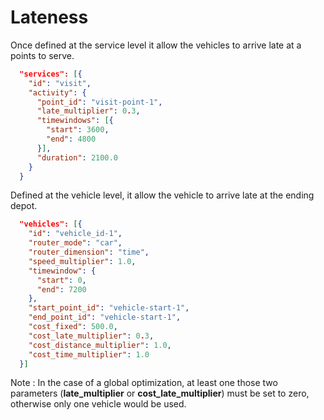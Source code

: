 # Lateness

Once defined at the service level it allow the vehicles to arrive late at a points to serve.

```json
  "services": [{
    "id": "visit",
    "activity": {
      "point_id": "visit-point-1",
      "late_multiplier": 0.3,
      "timewindows": [{
        "start": 3600,
        "end": 4800
      }],
      "duration": 2100.0
    }
  }
```

Defined at the vehicle level, it allow the vehicle to arrive late at the ending depot.

```json
  "vehicles": [{
    "id": "vehicle_id-1",
    "router_mode": "car",
    "router_dimension": "time",
    "speed_multiplier": 1.0,
    "timewindow": {
      "start": 0,
      "end": 7200
    },
    "start_point_id": "vehicle-start-1",
    "end_point_id": "vehicle-start-1",
    "cost_fixed": 500.0,
    "cost_late_multiplier": 0.3,
    "cost_distance_multiplier": 1.0,
    "cost_time_multiplier": 1.0
  }]
```

Note : In the case of a global optimization, at least one those two parameters (**late_multiplier** or **cost_late_multiplier**) must be set to zero, otherwise only one vehicle would be used.
